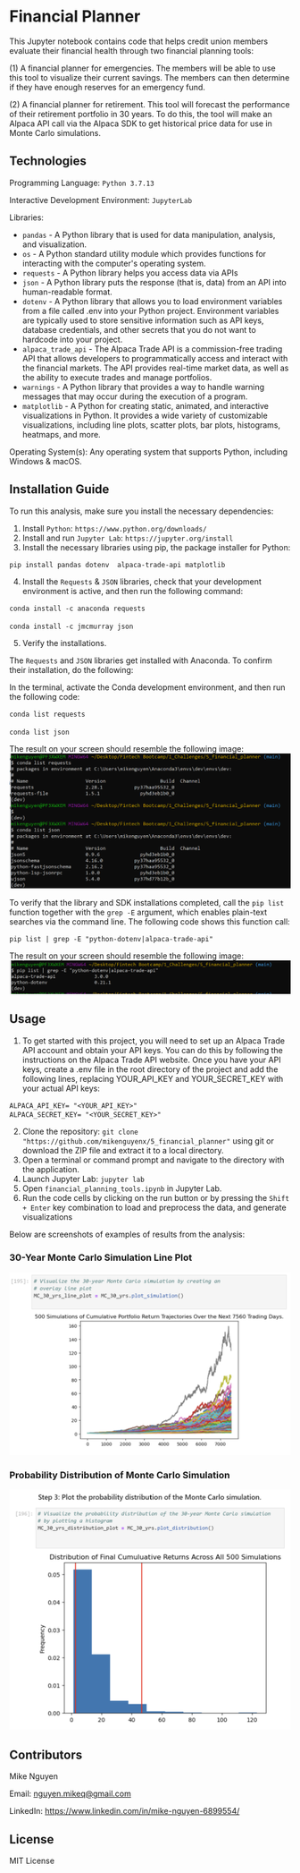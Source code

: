 # Financial Planner

This Jupyter notebook contains code that helps credit union members evaluate their financial health through two financial planning tools: 

(1) A financial planner for emergencies. The members will be able to use this tool to visualize their current savings. The members can then determine if they have enough reserves for an emergency fund.

(2) A financial planner for retirement. This tool will forecast the performance of their retirement portfolio in 30 years. To do this, the tool will make an Alpaca API call via the Alpaca SDK to get historical price data for use in Monte Carlo simulations.

## Technologies

Programming Language: `Python 3.7.13`

Interactive Development Environment: `JupyterLab`


Libraries: 
- `pandas` - A Python library that is used for data manipulation, analysis, and visualization. 
- `os` - A Python standard utility module which provides functions for interacting with the computer's operating system.
- `requests` - A Python library helps you access data via APIs
- `json` - A Python library puts the response (that is, data) from an API into human-readable format.
- `dotenv` - A Python library that allows you to load environment variables from a file called .env into your Python project. Environment variables are typically used to store sensitive information such as API keys, database credentials, and other secrets that you do not want to hardcode into your project.
- `alpaca_trade_api` - The Alpaca Trade API is a commission-free trading API that allows developers to programmatically access and interact with the financial markets. The API provides real-time market data, as well as the ability to execute trades and manage portfolios.
- `warnings` - A Python library that provides a way to handle warning messages that may occur during the execution of a program.
- `matplotlib` - A Python for creating static, animated, and interactive visualizations in Python. It provides a wide variety of customizable visualizations, including line plots, scatter plots, bar plots, histograms, heatmaps, and more.


Operating System(s):  Any operating system that supports Python, including Windows & macOS.

## Installation Guide

To run this analysis, make sure you install the necessary dependencies:

1. Install `Python`: `https://www.python.org/downloads/`
2. Install and run `Jupyter Lab`: `https://jupyter.org/install`
3. Install the necessary libraries using pip, the package installer for Python:
```
pip install pandas dotenv  alpaca-trade-api matplotlib 
```
4. Install the `Requests` & `JSON` libraries, check that your development environment is active, and then run the following command:
```
conda install -c anaconda requests

conda install -c jmcmurray json
```

5. Verify the installations. 

The `Requests` and `JSON` libraries get installed with Anaconda. To confirm their installation, do the following: 

In the terminal, activate the Conda development environment, and then run the following code:
```
conda list requests

conda list json
```
The result on your screen should resemble the following image:
![verify_requests_json](verify_requests_json.png)

To verify that the library and SDK installations completed, call the `pip list` function together with the `grep -E` argument, which enables plain-text searches via the command line. The following code shows this function call:
```
pip list | grep -E "python-dotenv|alpaca-trade-api"
```
The result on your screen should resemble the following image:
![verify_alpaca_dotenv](verify_alpaca_dotenv.png)



## Usage

1. To get started with this project, you will need to set up an Alpaca Trade API account and obtain your API keys. You can do this by following the instructions on the Alpaca Trade API website. Once you have your API keys, create a .env file in the root directory of the project and add the following lines, replacing YOUR_API_KEY and YOUR_SECRET_KEY with your actual API keys:

```
ALPACA_API_KEY= "<YOUR_API_KEY>"
ALPACA_SECRET_KEY= "<YOUR_SECRET_KEY>"
```

2. Clone the repository: `git clone "https://github.com/mikenguyenx/5_financial_planner"` using git or download the ZIP file and extract it to a local directory.
3. Open a terminal or command prompt and navigate to the directory with the application.
4. Launch Jupyter Lab: `jupyter lab`
5. Open `financial_planning_tools.ipynb` in Jupyter Lab.
6. Run the code cells by clicking on the run button or by pressing the `Shift + Enter` key combination to load and preprocess the data, and generate visualizations

Below are screenshots of examples of results from the analysis:

### 30-Year Monte Carlo Simulation Line Plot 

![MC_30_line_plot](MC_30_line_plot.png)

### Probability Distribution of Monte Carlo Simulation 

![MC_30_distribution_plot](MC_30_distribution_plot.png)


## Contributors

Mike Nguyen

Email: nguyen.mikeq@gmail.com

LinkedIn: https://www.linkedin.com/in/mike-nguyen-6899554/

## License

MIT License


